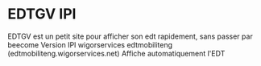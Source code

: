 # EDTGV IPI
EDTGV est un petit site pour afficher son edt rapidement, sans passer par beecome
Version IPI wigorservices edtmobiliteng (edtmobiliteng.wigorservices.net)
Affiche automatiquement l'EDT